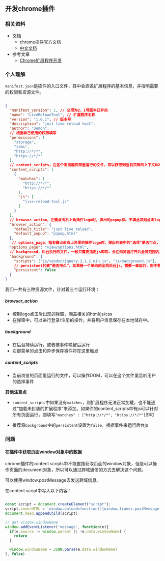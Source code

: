 ## 开发chrome插件

### 相关资料

* 文档
	* [chrome插件官方文档](https://developer.chrome.com/extensions)
	* [中文文档](https://crxdoc-zh.appspot.com/extensions/getstarted)
* 参考文章
	* [Chrome扩展程序开发](https://segmentfault.com/a/1190000007182038#articleHeader5)

### 个人理解

`manifest.json`是插件的入口文件，其中会涵盖扩展程序的基本信息，并指明需要的权限和资源文件。

``` json

{
  "manifest_version": 2, // 必须为2，1号版本已弃用
  "name": "LiveReloadTool", // 扩展程序名称
  "version": "1.0.1", // 版本号
  "description": "just live reload tool", 
  "author": "Demon",
  // 根据自己使用的权限填写
  "permissions": [
    "storage",
    "tabs",
    "http://*/*",
    "https://*/*"
  ],
  // content_scripts，在各个浏览器页面里运行的文件，可以获取到当前页面的上下文DOM
  "content_scripts": [
    {
      "matches": [
        "http://*/*",
        "https://*/*"
      ],
      "js": [
        "live-reload-tool.js"
      ]
    }
  ],
  // browser_action，左键点击右上角插件logo时，弹出的popup框。不填此项则点击logo不会有用
  "browser_action": {
    "default_title": "just live reload",
    "default_popup": "popup.html"
  },
   // options_page，指右键点击右上角里的插件logo时，弹出列表中的“选项”是否可点，以及在可以点击时，左键点击后打开的页面
  "options_page": "view/options.html",
  // background，后台执行的文件，一般只需要指定js即可。会在浏览器打开后全局范围内后台运行
  "background": {
    "scripts": ["js/vendor/jquery-3.1.1.min.js", "js/background.js"],
    // persistent代表“是否持久”。如果是一个单纯的全局后台js，需要一直运行，则不需配置persistent（或者为true）。当配置为false时转变为事件js，依旧存在于后台，在需要时加载，空闲时卸载
    "persistent": false
  }
}

```

我们一共有三种资源文件，针对着三个运行环境：

##### browser_action
* 控制logo点击后出现的弹窗，涵盖相关的html/js/css
* 在弹窗中，可以进行登录/注册的操作，并将用户信息保存在本地储存中。

##### background
* 在后台持续运行，或者被事件唤醒后运行
* 右键菜单的点击和异步保存事件将在这里触发

##### content_scripts
* 当前浏览的页面里运行的文件，可以操作DOM，可以在这个文件里监听用户的选择事件

**其他注意点**

* `content_scripts`中如果没有`matches`，则扩展程序无法正常加载，也不能通过“加载未封装的扩展程序”来添加。如果你的content_scripts中有js可以针对所有页面运行，则填写`"matches" : ["http://*/*", "https://*/*"]`即可

* 推荐将`background`中的`persistent`设置为`false`，根据事件来运行后台js

### 问题
#### 在插件中获取页面window对象中的数据

chrome插件的content scripts中不能直接获取页面的window对象，但是可以操作页面的document对象，所以可以通过跨域通信的方式去解决这个问题。

可以使用window.postMessage去发送跨域信息。

在content script中写入以下内容：

``` javascript

const script = document.createElement("script");
script.innerHTML = 'window.onload=function(){window.frames.postMessage({windowName: JSON.stringify(window.name)})};'
document.head.appendChild(script)

// get window.windowName
window.addEventListener('message', function(e){
  if(e.source != window.parent || !e.data.windowName) {
    return
  }

  window.windowName = JSON.parse(e.data.windowName)
}, false)
```